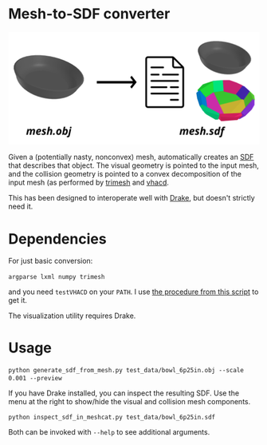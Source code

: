 # Mesh-to-SDF converter

![Convex decomp example](test_data/decomp_example.png)

Given a (potentially nasty, nonconvex) mesh, automatically creates an [SDF](http://sdformat.org/) that describes that object. The visual geometry is pointed to the input mesh, and the collision geometry is pointed to a convex decomposition of the input mesh (as performed by [trimesh](https://github.com/mikedh/trimesh/) and [vhacd](https://github.com/kmammou/v-hacd/).

This has been designed to interoperate well with [Drake](drake.mit.edu), but doesn't strictly need it.

# Dependencies

For just basic conversion:

```argparse lxml numpy trimesh```

and you need `testVHACD` on your `PATH`. I use [the procedure from this script](https://github.com/mikedh/trimesh/blob/main/docker/builds/vhacd.bash) to get it.

The visualization utility requires Drake.

# Usage

```
python generate_sdf_from_mesh.py test_data/bowl_6p25in.obj --scale 0.001 --preview
```

If you have Drake installed, you can inspect the resulting SDF. Use the menu at the right to show/hide the visual and collision mesh components.

```
python inspect_sdf_in_meshcat.py test_data/bowl_6p25in.sdf
```

Both can be invoked with `--help` to see additional arguments.

